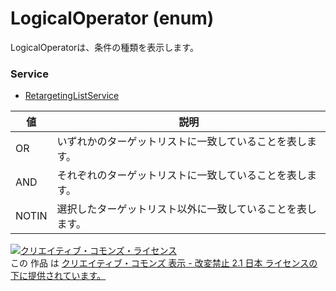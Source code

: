 # LogicalOperator (enum)
LogicalOperatorは、条件の種類を表示します。
### Service
+ [RetargetingListService](../services/RetargetingListService.md)

| 値 | 説明 | 
|---|---|
| OR| いずれかのターゲットリストに一致していることを表します。 |
| AND| それぞれのターゲットリストに一致していることを表します。 |
| NOTIN| 選択したターゲットリスト以外に一致していることを表します。 |
<a rel="license" href="http://creativecommons.org/licenses/by-nd/2.1/jp/"><img alt="クリエイティブ・コモンズ・ライセンス" style="border-width:0" src="https://i.creativecommons.org/l/by-nd/2.1/jp/88x31.png" /></a><br />この 作品 は <a rel="license" href="http://creativecommons.org/licenses/by-nd/2.1/jp/">クリエイティブ・コモンズ 表示 - 改変禁止 2.1 日本 ライセンスの下に提供されています。</a>
